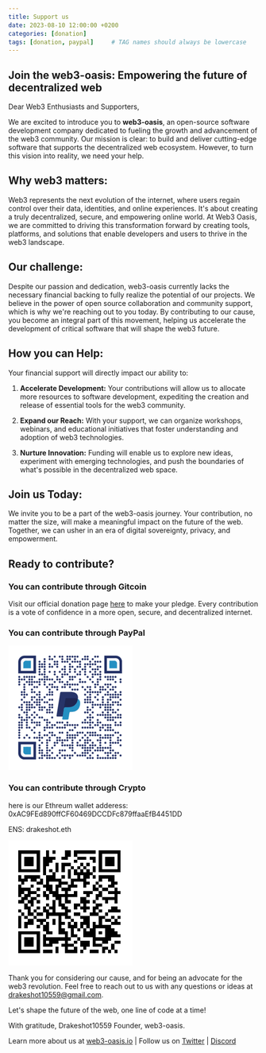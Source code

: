 ```yaml
---
title: Support us
date: 2023-08-10 12:00:00 +0200
categories: [donation]
tags: [donation, paypal]     # TAG names should always be lowercase
---
```


## Join the web3-oasis: Empowering the future of decentralized web

Dear Web3 Enthusiasts and Supporters,

We are excited to introduce you to **web3-oasis**, an open-source software development company dedicated to fueling the growth and advancement of the web3 community. Our mission is clear: to build and deliver cutting-edge software that supports the decentralized web ecosystem. However, to turn this vision into reality, we need your help.

## Why web3 matters:

Web3 represents the next evolution of the internet, where users regain control over their data, identities, and online experiences. It's about creating a truly decentralized, secure, and empowering online world. At Web3 Oasis, we are committed to driving this transformation forward by creating tools, platforms, and solutions that enable developers and users to thrive in the web3 landscape.

## Our challenge:

Despite our passion and dedication, web3-oasis currently lacks the necessary financial backing to fully realize the potential of our projects. We believe in the power of open source collaboration and community support, which is why we're reaching out to you today. By contributing to our cause, you become an integral part of this movement, helping us accelerate the development of critical software that will shape the web3 future.

## How you can Help:

Your financial support will directly impact our ability to:

1. **Accelerate Development:** Your contributions will allow us to allocate more resources to software development, expediting the creation and release of essential tools for the web3 community.

2. **Expand our Reach:** With your support, we can organize workshops, webinars, and educational initiatives that foster understanding and adoption of web3 technologies.

3. **Nurture Innovation:** Funding will enable us to explore new ideas, experiment with emerging technologies, and push the boundaries of what's possible in the decentralized web space.

## Join us Today:

We invite you to be a part of the web3-oasis journey. Your contribution, no matter the size, will make a meaningful impact on the future of the web. Together, we can usher in an era of digital sovereignty, privacy, and empowerment.

## Ready to contribute? 

### You can contribute through Gitcoin

Visit our official donation page [here](https://explorer.gitcoin.co/#/round/10/0x8de918f0163b2021839a8d84954dd7e8e151326d/0x8de918f0163b2021839a8d84954dd7e8e151326d-51) to make your pledge. Every contribution is a vote of confidence in a more open, secure, and decentralized internet.

### You can contribute through PayPal

![You can contribute through PayPal](/assets/img/articles/paypal_qr_code.png)

### You can contribute through Crypto

here is our Ethreum wallet adderess: 0xAC9FEd890ffCF60469DCCDFc879ffaaEfB4451DD 

ENS: drakeshot.eth

![You can contribute through Crypto](/assets/img/articles/crypto_wallet_ethereum.PNG)

Thank you for considering our cause, and for being an advocate for the web3 revolution. Feel free to reach out to us with any questions or ideas at [drakeshot10559@gmail.com](mailto:drakeshot10559@gmail.com).

Let's shape the future of the web, one line of code at a time!



With gratitude,
Drakeshot10559
Founder, web3-oasis.

Learn more about us at [web3-oasis.io](https://web3-oss.github.io/) | Follow us on [Twitter](https://twitter.com/web3oasis) | [Discord](https://discord.gg/neXYZwyWWA)